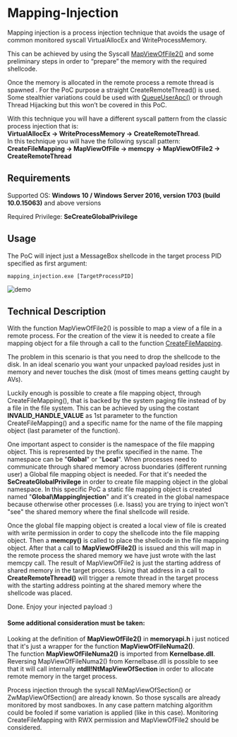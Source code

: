 # Mapping-Injection
Mapping injection is a process injection technique that avoids the usage of common monitored syscall VirtualAllocEx and WriteProcessMemory. 


This can be achieved by using the Syscall [MapViewOfFile2()](https://docs.microsoft.com/en-us/windows/win32/api/memoryapi/nf-memoryapi-mapviewoffile2) and some preliminary steps in order to “prepare” the memory with the required shellcode.


Once the memory is allocated in the remote process a remote thread is spawned . For the PoC purpose a straight CreateRemoteThread() is used. Some stealthier variations could be used with [QueueUserApc()](https://docs.microsoft.com/en-us/windows/win32/api/processthreadsapi/nf-processthreadsapi-queueuserapc) or through Thread Hijacking but this won’t be covered in this PoC.


With this technique you will have a different syscall pattern from the classic process injection that is:<br>
**VirtualAllocEx -> WriteProcessMemory -> CreateRemoteThread**.<br>
In this technique you will have the following syscall pattern:<br>
**CreateFileMapping -> MapViewOfFile -> memcpy -> MapViewOfFile2 -> CreateRemoteThread**

## Requirements
Supported OS: **Windows 10 / Windows Server 2016, version 1703 (build 10.0.15063)** and above versions

Required Privilege: **SeCreateGlobalPrivilege**

## Usage
The PoC will inject just a MessageBox shellcode in the target process PID specified as first argument:

` mapping_injection.exe [TargetProcessPID] `


![demo](https://drive.google.com/uc?id=12HhgrwU56DLnUsLGpOiRgUCME4ZVRhwj)


## Technical Description

With the function MapViewOfFile2() is possible to map a view of a file in a remote process. For the creation of the view it is needed to create a file mapping object for a file through a call to the function [CreateFileMapping](https://docs.microsoft.com/en-us/windows/win32/api/winbase/nf-winbase-createfilemappinga). 

The problem in this scenario is that you need to drop the shellcode to the disk. In an ideal scenario you want your unpacked payload resides just in memory and never touches the disk (most of times means getting caught by AVs).

Luckily enough is possible to create a file mapping object, through CreateFileMapping(), that is backed by the system paging file instead of by a file in the file system. This can be achieved by using the costant **INVALID_HANDLE_VALUE** as 1st parameter to the function CreateFileMapping() and a specific name for the name of the file mapping object (last parameter of the function).

One important aspect to consider is the namespace of the file mapping object. This is represented by the prefix specified in the name. The namespace can be "**Global**" or "**Local**". When processes need to communicate through shared memory across buondaries (different running user) a Global file mapping object is needed. For that it's needed the **SeCreateGlobalPrivilege** in order to create file mapping object in the global namespace. In this specific PoC a static file mapping object is created named "**Global\MappingInjection**" and it's created in the global namespace because otherwise other processes (i.e. lsass) you are trying to inject won't "see" the shared memory where the final shellcode will reside.

Once the global file mapping object is created a local view of file is created with write permission in order to copy the shellcode into the file mapping object. Then a **memcpy()** is called to place the shellcode in the file mapping object. 
After that a call to **MapViewOfFile2()** is issued and this will map in the remote process the shared memory we have just wrote with the last memcpy call. The result of MapViewOfFile2 is just the starting address of shared memory in the target process. Using that address in a call to **CreateRemoteThread()** will trigger a remote thread in the target process with the starting address pointing at the shared memory where the shellcode was placed.

Done. Enjoy your injected payload :)

#### Some additional consideration must be taken:

Looking at the definition of **MapViewOfFile2()** in **memoryapi.h** i just noticed that it's just a wrapper for the function **MapViewOfFileNuma2()**.<br>
The function **MapViewOfFileNuma2()** is imported from **Kernelbase.dll**.<br>
Reversing MapViewOfFileNuma2() from Kernelbase.dll is possible to see that it will call internally **ntdll!NtMapViewOfSection** in order to allocate remote memory in the target process.<br>

Process injection through the syscall NtMapViewOfSection() or ZwMapViewOfSection() are already known. So those syscalls are already monitored by most sandboxes. In any case pattern matching algorithm could be fooled if some variation is applied (like in this case). Monitoring CreateFileMapping with RWX permission and MapViewOfFile2 should be considered.

